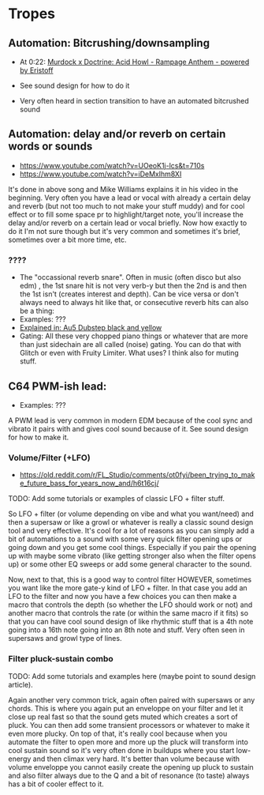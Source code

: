 # Tropes
## Automation: Bitcrushing/downsampling
- At 0:22: [Murdock x Doctrine: Acid Howl - Rampage Anthem - powered by Eristoff](https://www.youtube.com/watch?v=V_o_JEBXMhg)

- See sound design for how to do it
- Very often heard in section transition to have an automated bitcrushed sound

## Automation: delay and/or reverb on certain words or sounds
- https://www.youtube.com/watch?v=UOeoK1j-lcs&t=710s
- https://www.youtube.com/watch?v=iDeMxlhm8XI

It's done in above song and Mike Williams explains it in his video in the beginning. Very often you have a lead or vocal with already a certain delay and reverb (but not too much to not make your stuff muddy) and for cool effect or to fill some space pr to highlight/target note, you'll increase the delay and/or reverb on a certain lead or vocal briefly. Now how exactly to do it I'm not sure though but it's very common and sometimes it's brief, sometimes over a bit more time, etc.

### ????
- The "occassional reverb snare". Often in music (often disco but also edm) , the 1st snare hit is not very verb-y but then the 2nd is and then the 1st isn't (creates interest and depth). Can be vice versa or don't always need to always hit like that, or consecutive reverb hits can also be a thing:
- Examples: ???
- [Explained in: Au5 Dubstep black and yellow](https://www.youtube.com/watch?v=oLBqmi0ot_g)
- Gating: All these very chopped piano things or whatever that are more than just sidechain are all called (noise) gating. You can do that with Glitch or even with Fruity Limiter. What uses? I think also for muting stuff.

## C64 PWM-ish lead: 
 - Examples: ???

A PWM lead is very common in modern EDM because of the cool sync and vibrato it pairs with and gives cool sound because of it. See sound design for how to make it.

### Volume/Filter (+LFO)
- https://old.reddit.com/r/FL_Studio/comments/ot0fyi/been_trying_to_make_future_bass_for_years_now_and/h6t16cj/

TODO: Add some tutorials or examples of classic LFO + filter stuff.

So LFO + filter (or volume depending on vibe and what you want/need) and then a supersaw or like a growl or whatever is really a classic sound design tool and very effective. It's cool for a lot of reasons as you can simply add a bit of automations to a sound with some very quick filter opening ups or going down and you get some cool things. Especially if you pair the opening up with maybe some vibrato (like getting stronger also when the filter opens up) or some other EQ sweeps or add some general character to the sound.

Now, next to that, this is a good way to control filter HOWEVER, sometimes you want like the more gate-y kind of LFO + filter. In that case you add an LFO to the filter and now you have a few choices you can then make a macro that controls the depth (so whether the LFO should work or not) and another macro that controls the rate (or within the same macro if it fits) so that you can have cool sound design of like rhythmic stuff that is a 4th note going into a 16th note going into an 8th note and stuff. Very often seen in supersaws and growl type of lines.

### Filter pluck-sustain combo
TODO: Add some tutorials and examples here (maybe point to sound design article).

Again another very common trick, again often paired with supersaws or any chords. This is where you again put an enveloppe on your filter and let it close up real fast so that the sound gets muted which creates a sort of pluck. You can then add some transient processors or whatever to make it even more plucky. On top of that, it's really cool because when you automate the filter to open more and more up the pluck will transform into cool sustain sound so it's very often done in buildups where you start low-energy and then climax very hard. It's better than volume because with volume enveloppe you cannot easily create the opening up pluck to sustain and also filter always due to the Q and a bit of resonance (to taste) always has a bit of cooler effect to it.
